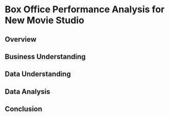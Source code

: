 # Box Office Performance Analysis for New Movie Studio

## Overview


## Business Understanding


## Data Understanding


## Data Analysis


## Conclusion
